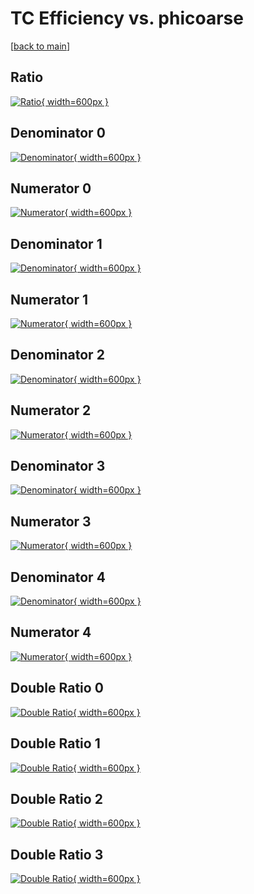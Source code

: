 # TC Efficiency vs. phicoarse

[[back to main](./)]



## Ratio

[![Ratio](../mtv/var/TC_vtr_321_0_eff_phicoarse.png){ width=600px }](../mtv/var/TC_vtr_321_0_eff_phicoarse.pdf)

## Denominator 0

[![Denominator](../mtv/den/TC_vtr_321_0_eff_phicoarse_den0.png){ width=600px }](../mtv/den/TC_vtr_321_0_eff_phicoarse_den0.pdf)

## Numerator 0

[![Numerator](../mtv/num/TC_vtr_321_0_eff_phicoarse_num0.png){ width=600px }](../mtv/num/TC_vtr_321_0_eff_phicoarse_num0.pdf)

## Denominator 1

[![Denominator](../mtv/den/TC_vtr_321_0_eff_phicoarse_den1.png){ width=600px }](../mtv/den/TC_vtr_321_0_eff_phicoarse_den1.pdf)

## Numerator 1

[![Numerator](../mtv/num/TC_vtr_321_0_eff_phicoarse_num1.png){ width=600px }](../mtv/num/TC_vtr_321_0_eff_phicoarse_num1.pdf)

## Denominator 2

[![Denominator](../mtv/den/TC_vtr_321_0_eff_phicoarse_den2.png){ width=600px }](../mtv/den/TC_vtr_321_0_eff_phicoarse_den2.pdf)

## Numerator 2

[![Numerator](../mtv/num/TC_vtr_321_0_eff_phicoarse_num2.png){ width=600px }](../mtv/num/TC_vtr_321_0_eff_phicoarse_num2.pdf)

## Denominator 3

[![Denominator](../mtv/den/TC_vtr_321_0_eff_phicoarse_den3.png){ width=600px }](../mtv/den/TC_vtr_321_0_eff_phicoarse_den3.pdf)

## Numerator 3

[![Numerator](../mtv/num/TC_vtr_321_0_eff_phicoarse_num3.png){ width=600px }](../mtv/num/TC_vtr_321_0_eff_phicoarse_num3.pdf)

## Denominator 4

[![Denominator](../mtv/den/TC_vtr_321_0_eff_phicoarse_den4.png){ width=600px }](../mtv/den/TC_vtr_321_0_eff_phicoarse_den4.pdf)

## Numerator 4

[![Numerator](../mtv/num/TC_vtr_321_0_eff_phicoarse_num4.png){ width=600px }](../mtv/num/TC_vtr_321_0_eff_phicoarse_num4.pdf)

## Double Ratio 0

[![Double Ratio](../mtv/ratio/TC_vtr_321_0_eff_phicoarse_ratio0.png){ width=600px }](../mtv/ratio/TC_vtr_321_0_eff_phicoarse_ratio0.pdf)

## Double Ratio 1

[![Double Ratio](../mtv/ratio/TC_vtr_321_0_eff_phicoarse_ratio1.png){ width=600px }](../mtv/ratio/TC_vtr_321_0_eff_phicoarse_ratio1.pdf)

## Double Ratio 2

[![Double Ratio](../mtv/ratio/TC_vtr_321_0_eff_phicoarse_ratio2.png){ width=600px }](../mtv/ratio/TC_vtr_321_0_eff_phicoarse_ratio2.pdf)

## Double Ratio 3

[![Double Ratio](../mtv/ratio/TC_vtr_321_0_eff_phicoarse_ratio3.png){ width=600px }](../mtv/ratio/TC_vtr_321_0_eff_phicoarse_ratio3.pdf)


